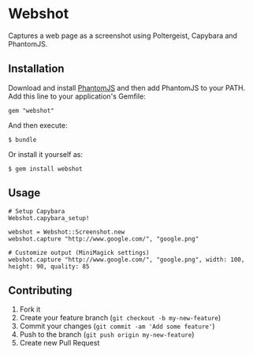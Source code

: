 # Webshot

Captures a web page as a screenshot using Poltergeist, Capybara and PhantomJS.

## Installation

Download and install [PhantomJS](http://phantomjs.org/) and then add PhantomJS to
your PATH. Add this line to your application's Gemfile:

    gem "webshot"

And then execute:

    $ bundle

Or install it yourself as:

    $ gem install webshot

## Usage

    # Setup Capybara
    Webshot.capybara_setup!

    webshot = Webshot::Screenshot.new
    webshot.capture "http://www.google.com/", "google.png"

    # Customize output (MiniMagick settings)
    webshot.capture "http://www.google.com/", "google.png", width: 100, height: 90, quality: 85

## Contributing

1. Fork it
2. Create your feature branch (`git checkout -b my-new-feature`)
3. Commit your changes (`git commit -am 'Add some feature'`)
4. Push to the branch (`git push origin my-new-feature`)
5. Create new Pull Request
